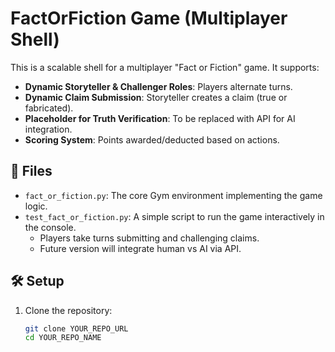 # FactOrFiction Game (Multiplayer Shell)

This is a scalable shell for a multiplayer "Fact or Fiction" game. It supports:
- **Dynamic Storyteller & Challenger Roles**: Players alternate turns.
- **Dynamic Claim Submission**: Storyteller creates a claim (true or fabricated).
- **Placeholder for Truth Verification**: To be replaced with API for AI integration.
- **Scoring System**: Points awarded/deducted based on actions.

## 📂 Files
- `fact_or_fiction.py`: The core Gym environment implementing the game logic.
- `test_fact_or_fiction.py`: A simple script to run the game interactively in the console.
  - Players take turns submitting and challenging claims.
  - Future version will integrate human vs AI via API.

## 🛠️ Setup
1. Clone the repository:
   ```bash
   git clone YOUR_REPO_URL
   cd YOUR_REPO_NAME
